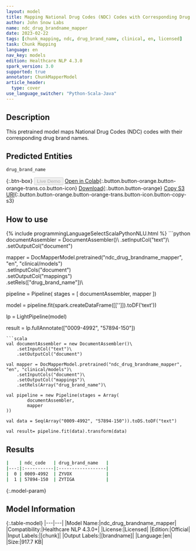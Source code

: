 ```yaml
---
layout: model
title: Mapping National Drug Codes (NDC) Codes with Corresponding Drug Brand Names
author: John Snow Labs
name: ndc_drug_brandname_mapper
date: 2023-02-22
tags: [chunk_mapping, ndc, drug_brand_name, clinical, en, licensed]
task: Chunk Mapping
language: en
nav_key: models
edition: Healthcare NLP 4.3.0
spark_version: 3.0
supported: true
annotator: ChunkMapperModel
article_header:
  type: cover
use_language_switcher: "Python-Scala-Java"
---
```


## Description

This pretrained model maps National Drug Codes (NDC) codes with their corresponding drug brand names.

## Predicted Entities

`drug_brand_name`

{:.btn-box}
<button class="button button-orange" disabled>Live Demo</button>
[Open in Colab](https://colab.research.google.com/github/JohnSnowLabs/spark-nlp-workshop/blob/master/tutorials/Certification_Trainings/Healthcare/26.Chunk_Mapping.ipynb){:.button.button-orange.button-orange-trans.co.button-icon}
[Download](https://s3.amazonaws.com/auxdata.johnsnowlabs.com/clinical/models/ndc_drug_brandname_mapper_en_4.3.0_3.0_1677102197072.zip){:.button.button-orange}
[Copy S3 URI](s3://auxdata.johnsnowlabs.com/clinical/models/ndc_drug_brandname_mapper_en_4.3.0_3.0_1677102197072.zip){:.button.button-orange.button-orange-trans.button-icon.button-copy-s3}

## How to use



<div class="tabs-box" markdown="1">
{% include programmingLanguageSelectScalaPythonNLU.html %}
```python
documentAssembler = DocumentAssembler()\
    .setInputCol("text")\
    .setOutputCol("document")

mapper = DocMapperModel.pretrained("ndc_drug_brandname_mapper", "en", "clinical/models")\
    .setInputCols("document")\
    .setOutputCol("mappings")\
    .setRels(["drug_brand_name"])\

pipeline = Pipeline(
    stages = [
        documentAssembler,
        mapper
        ])

model = pipeline.fit(spark.createDataFrame([['']]).toDF('text')) 

lp = LightPipeline(model)

result = lp.fullAnnotate(["0009-4992", "57894-150"])
```
```scala
val documentAssembler = new DocumentAssembler()\
    .setInputCol("text")\
    .setOutputCol("document")

val mapper = DocMapperModel.pretrained("ndc_drug_brandname_mapper", "en", "clinical/models")\
    .setInputCols("document")\
    .setOutputCol("mappings")\
    .setRels(Array("drug_brand_name")\

val pipeline = new Pipeline(stages = Array(
        documentAssembler,
        mapper
))

val data = Seq(Array("0009-4992", "57894-150")).toDS.toDF("text")

val result= pipeline.fit(data).transform(data)
```
</div>

## Results

```bash
|    | ndc_code   | drug_brand_name   |
|---:|:-----------|:------------------|
|  0 | 0009-4992  | ZYVOX             |
|  1 | 57894-150  | ZYTIGA            |
```

{:.model-param}
## Model Information

{:.table-model}
|---|---|
|Model Name:|ndc_drug_brandname_mapper|
|Compatibility:|Healthcare NLP 4.3.0+|
|License:|Licensed|
|Edition:|Official|
|Input Labels:|[chunk]|
|Output Labels:|[brandname]|
|Language:|en|
|Size:|917.7 KB|